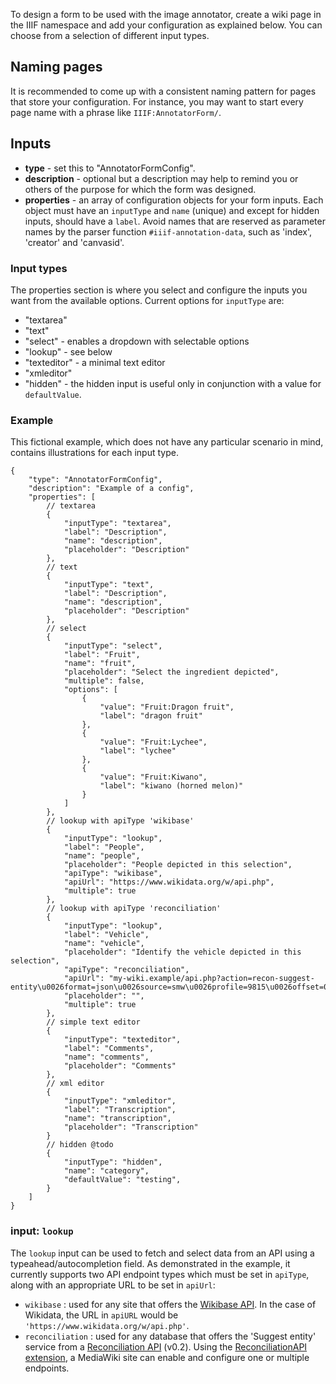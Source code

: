 To design a form to be used with the image annotator, create a wiki page in the IIIF namespace and add your configuration as explained below. You can choose from a selection of different input types. 

## Naming pages
It is recommended to come up with a consistent naming pattern for pages that store your configuration. For instance, you may want to start every page name with a phrase like `IIIF:AnnotatorForm/`. 

## Inputs

- **type** - set this to "AnnotatorFormConfig".
- **description** - optional but a description may help to remind you or others of the purpose for which the form was designed.
- **properties** - an array of configuration objects for your form inputs. Each object must have an `inputType` and `name` (unique) and except for hidden inputs, should have a `label`. Avoid names that are reserved as parameter names by the parser function `#iiif-annotation-data`, such as 'index', 'creator' and 'canvasid'. 

### Input types
The properties section is where you select and configure the inputs you want from the available options. Current options for `inputType` are:

- "textarea"
- "text"
- "select" - enables a dropdown with selectable options
- "lookup" - see below
- "texteditor" - a minimal text editor
- "xmleditor"
- "hidden" - the hidden input is useful only in conjunction with a value for `defaultValue`.

### Example
This fictional example, which does not have any particular scenario in mind, contains illustrations for each input type.

```
{
	"type": "AnnotatorFormConfig",
	"description": "Example of a config",
	"properties": [
		// textarea
		{
			"inputType": "textarea",
			"label": "Description",
			"name": "description",
			"placeholder": "Description"
		},		
		// text
		{
			"inputType": "text",
			"label": "Description",
			"name": "description",
			"placeholder": "Description"
		},
		// select
		{
			"inputType": "select",
			"label": "Fruit",
			"name": "fruit",
			"placeholder": "Select the ingredient depicted",
			"multiple": false,
			"options": [
				{
					"value": "Fruit:Dragon fruit",
					"label": "dragon fruit"
				},
				{
					"value": "Fruit:Lychee",
					"label": "lychee"
				},
				{
					"value": "Fruit:Kiwano",
					"label": "kiwano (horned melon)"
				}
			]
		},
		// lookup with apiType 'wikibase'
		{
			"inputType": "lookup",
			"label": "People",
			"name": "people",
			"placeholder": "People depicted in this selection",
			"apiType": "wikibase",
			"apiUrl": "https://www.wikidata.org/w/api.php",
			"multiple": true
		},
		// lookup with apiType 'reconciliation'
		{
			"inputType": "lookup",
			"label": "Vehicle",
			"name": "vehicle",
			"placeholder": "Identify the vehicle depicted in this selection",
			"apiType": "reconciliation",
			"apiUrl": "my-wiki.example/api.php?action=recon-suggest-entity\u0026format=json\u0026source=smw\u0026profile=9815\u0026offset=0\u0026limit=25\u0026prefix=",
			"placeholder": "",
			"multiple": true
		},
		// simple text editor
		{
			"inputType": "texteditor",
			"label": "Comments",
			"name": "comments",
			"placeholder": "Comments"
		},
		// xml editor
		{
			"inputType": "xmleditor",
			"label": "Transcription",
			"name": "transcription",
			"placeholder": "Transcription"
		}
		// hidden @todo
		{
			"inputType": "hidden",
			"name": "category",
			"defaultValue": "testing",
		}
	]
}
```

### input: `lookup`
The `lookup` input can be used to fetch and select data from an API using a typeahead/autocompletion field. As demonstrated in the example, it currently supports two API endpoint types which must be set in `apiType`, along with an appropriate URL to be set in `apiUrl`:

- `wikibase` : used for any site that offers the [Wikibase API](https://www.mediawiki.org/wiki/Wikibase/API). In the case of Wikidata, the URL in `apiURL` would be `'https://www.wikidata.org/w/api.php'`. 
- `reconciliation` : used for any database that offers the 'Suggest entity' service from a [Reconciliation API](https://www.w3.org/community/reports/reconciliation/CG-FINAL-specs-0.2-20230410/) (v0.2). Using the [ReconciliationAPI extension](https://www.mediawiki.org/wiki/Extension:ReconciliationAPI), a MediaWiki site can enable and configure one or multiple endpoints.
